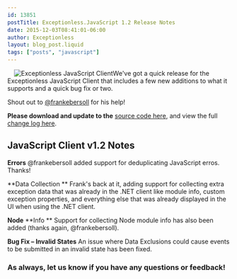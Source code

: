 ```yaml
---
id: 13851
postTitle: Exceptionless.JavaScript 1.2 Release Notes
date: 2015-12-03T08:41:01-06:00
author: Exceptionless
layout: blog_post.liquid
tags: ["posts", "javascript"]
---
```

<img loading="lazy" class="alignright wp-image-13683 size-medium" style="margin-left: 15px;" src="/assets/blog-header-image-post2b-300x106.png" alt="Exceptionless JavaScript Client" width="300" height="106" data-id="13683" srcset="/assets/blog-header-image-post2b-300x106.png 300w, /assets/blog-header-image-post2b.png 708w" sizes="(max-width: 300px) 100vw, 300px" />We've got a quick release for the Exceptionless JavaScript Client that includes a few new additions to what it supports and a quick bug fix or two.

Shout out to <a href="https://github.com/frankebersoll" target="_blank">@frankebersoll</a> for his help!

**Please download and update to the** <a href="https://github.com/exceptionless/Exceptionless.JavaScript/releases/tag/v1.2.0" target="_blank">source code here</a>, and view the full <a href="https://github.com/exceptionless/Exceptionless.JavaScript/compare/v1.1.1...v1.2.0" target="_blank">change log here</a>.<!--more-->

## JavaScript Client v1.2 Notes

**Errors**
@frankebersoll added support for deduplicating JavaScript erros. Thanks!

**Data Collection
** Frank's back at it, adding support for collecting extra exception data that was already in the .NET client like module info, custom exception properties, and everything else that was already displayed in the UI when using the .NET client.

**Node** **Info
** Support for collecting Node module info has also been added (thanks again, @frankebersoll).

**Bug Fix &#8211; Invalid States**
An issue where Data Exclusions could cause events to be submitted in an invalid state has been fixed.

### As always, let us know if you have any questions or feedback!
